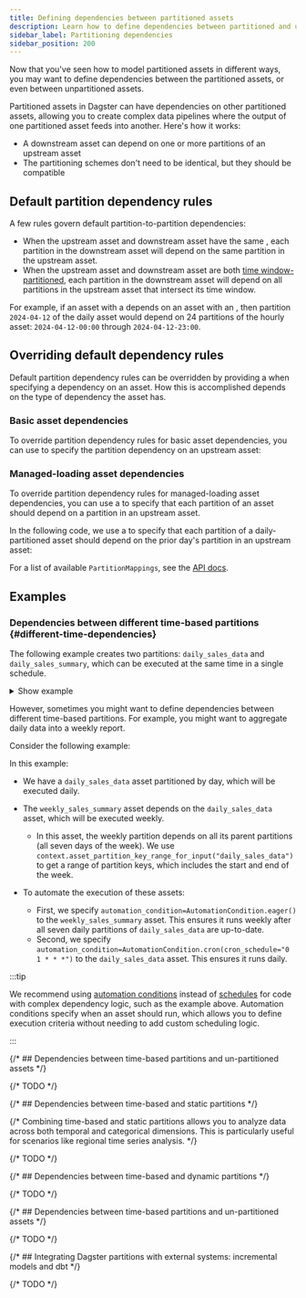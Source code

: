 ```yaml
---
title: Defining dependencies between partitioned assets
description: Learn how to define dependencies between partitioned and unpartitioned assets in Dagster.
sidebar_label: Partitioning dependencies
sidebar_position: 200
---
```


Now that you've seen how to model partitioned assets in different ways, you may want to define dependencies between the partitioned assets, or even between unpartitioned assets.

Partitioned assets in Dagster can have dependencies on other partitioned assets, allowing you to create complex data pipelines where the output of one partitioned asset feeds into another. Here's how it works:

- A downstream asset can depend on one or more partitions of an upstream asset
- The partitioning schemes don't need to be identical, but they should be compatible

## Default partition dependency rules

A few rules govern default partition-to-partition dependencies:

- When the upstream asset and downstream asset have the same <PyObject section="partitions" module="dagster" object="PartitionsDefinition" />, each partition in the downstream asset will depend on the same partition in the upstream asset.
- When the upstream asset and downstream asset are both [time window-partitioned](partitioning-assets#time-based), each partition in the downstream asset will depend on all partitions in the upstream asset that intersect its time window.

For example, if an asset with a <PyObject section="partitions" module="dagster" object="DailyPartitionsDefinition" /> depends on an asset with an <PyObject section="partitions" module="dagster" object="HourlyPartitionsDefinition" />, then partition `2024-04-12` of the daily asset would depend on 24 partitions of the hourly asset: `2024-04-12-00:00` through `2024-04-12-23:00`.

## Overriding default dependency rules

Default partition dependency rules can be overridden by providing a <PyObject section="partitions" module="dagster" object="PartitionMapping" /> when specifying a dependency on an asset. How this is accomplished depends on the type of dependency the asset has.

### Basic asset dependencies

To override partition dependency rules for basic asset dependencies, you can use <PyObject section="assets" module="dagster" object="AssetDep" /> to specify the partition dependency on an upstream asset:

<CodeExample path="docs_snippets/docs_snippets/concepts/partitions_schedules_sensors/partitioned_asset_mappings.py" />

### Managed-loading asset dependencies

To override partition dependency rules for managed-loading asset dependencies, you can use a <PyObject section="partitions" module="dagster" object="PartitionMapping" /> to specify that each partition of an asset should depend on a partition in an upstream asset.

In the following code, we use a <PyObject section="partitions" module="dagster" object="TimeWindowPartitionMapping" /> to specify that each partition of a daily-partitioned asset should depend on the prior day's partition in an upstream asset:

<CodeExample path="docs_snippets/docs_snippets/concepts/partitions_schedules_sensors/partition_mapping.py" />

For a list of available `PartitionMappings`, see the [API docs](/api/python-api/partitions#partition-mapping).

## Examples

### Dependencies between different time-based partitions \{#different-time-dependencies}

The following example creates two partitions: `daily_sales_data` and `daily_sales_summary`, which can be executed at the same time in a single schedule.

<details>
<summary>Show example</summary>

<CodeExample path="docs_beta_snippets/docs_beta_snippets/guides/data-modeling/partitioning/time_based_partitioning.py" language="python" />

</details>

However, sometimes you might want to define dependencies between different time-based partitions. For example, you might want to aggregate daily data into a weekly report.

Consider the following example:

<CodeExample path="docs_beta_snippets/docs_beta_snippets/guides/data-modeling/partitioning/time_based_partition_dependencies.py" language="python" />

In this example:

- We have a `daily_sales_data` asset partitioned by day, which will be executed daily.
- The `weekly_sales_summary` asset depends on the `daily_sales_data` asset, which will be executed weekly.

  - In this asset, the weekly partition depends on all its parent partitions (all seven days of the week). We use `context.asset_partition_key_range_for_input("daily_sales_data")` to get a range of partition keys, which includes the start and end of the week.

- To automate the execution of these assets:

  - First, we specify `automation_condition=AutomationCondition.eager()` to the `weekly_sales_summary` asset. This ensures it runs weekly after all seven daily partitions of `daily_sales_data` are up-to-date.
  - Second, we specify `automation_condition=AutomationCondition.cron(cron_schedule="0 1 * * *")` to the `daily_sales_data` asset. This ensures it runs daily.


:::tip

We recommend using [automation conditions](/guides/automate/declarative-automation/) instead of [schedules](/guides/automate/schedules) for code with complex dependency logic, such as the example above. Automation conditions specify when an asset should run, which allows you to define execution criteria without needing to add custom scheduling logic.

:::


{/* ## Dependencies between time-based partitions and un-partitioned assets */}

{/* TODO */}

{/* ## Dependencies between time-based and static partitions */}

{/* Combining time-based and static partitions allows you to analyze data across both temporal and categorical dimensions. This is particularly useful for scenarios like regional time series analysis. */}

{/* TODO */}

{/* ## Dependencies between time-based and dynamic partitions */}

{/* TODO */}

{/* ## Dependencies between time-based partitions and un-partitioned assets */}

{/* TODO */}

{/* ## Integrating Dagster partitions with external systems: incremental models and dbt */}

{/* TODO */}

